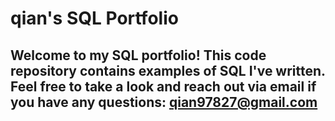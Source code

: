 # qian's SQL Portfolio

## Welcome to my SQL portfolio! This code repository contains examples of SQL I've written. Feel free to take a look and reach out via email if you have any questions: qian97827@gmail.com
